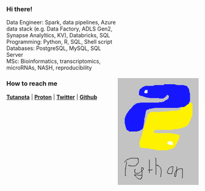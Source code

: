 
<img src="https://github.com/ThomazGR/ThomazGR/blob/main/python.png"
     alt="python_hand_made"
     style="margin-top:200px;"
     height="280px"
     align="right" />
### Hi there!
Data Engineer: Spark, data pipelines, Azure data stack (e.g. Data Factory, ADLS Gen2, Synapse Analyltics, KV), Databricks, SQL<br>
Programming: Python, R, SQL, Shell script<br>
Databases: PostgreSQL, MySQL, SQL Server<br>
MSc: Bioinformatics, transcriptomics, microRNAs, NASH, reproducibility<br>

### How to reach me
[**Tutanota**](mailto:thzgr@tuta.io) | [**Proton**](mailto:thzgr@proton.me) | [**Twitter**](https://twitter.com/thzgr_) | [**Github**](https://github.com/thzgr)
